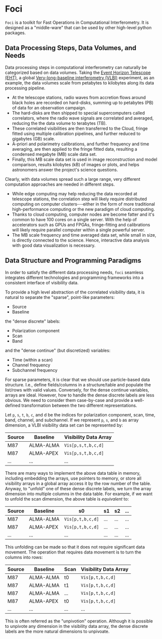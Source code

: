 # Foci

`Foci` is a toolkit for Fast Operations in Computational
Interferometry.
It is designed as a "middle-ware" that can be used by other high-level
python packages.


## Data Processing Steps, Data Volumes, and Needs

Data processing steps in computational interferometry can naturally be
categorized based on data volumes.
Taking the [Event Horizon Telescope (EHT)](
http://eventhorizontelescope.org), a global [Very-long-baseline
interferometry (VLBI)](
https://en.wikipedia.org/wiki/Very-long-baseline_interferometry)
experiment, as an example, the data volumes scale from petabytes to
kilobytes along its data processing pipeline.

- At the telescope stations, radio waves from accretion flows around
  black holes are recorded on hard-disks, summing up to petabytes (PB)
  of data for an observation campaign.
- The hard-disks are then shipped to special supercomputers called
  correlators, where the radio wave signals are correlated and
  averaged, reducing the the data volume to terabytes (TB).
- These correlated visibilities are then transferred to the Cloud,
  fringe fitted using multiple calibration pipelines, and further
  reduced to gigabytes (GB) scale.
- A-priori and polarimetry calibrations, and further frequency and
  time averaging, are then applied to the fringe fitted data,
  resulting a condensed megabyte (MB) scale data set.
- Finally, this MB scale data set is used in image reconstruction and
  model comparison, results kilobytes (kB) of images or plots, and
  helps astronomers answer the project's science questions.

Clearly, with data volumes spread such a large range, very different
computation approaches are needed in different steps.

- While edge computing may help reducing the data recorded at
  telescope stations, the correlation step will likely require
  distributed computing on computer clusters---either in the form of
  more traditional high-performance computing or the new paradigm of
  cloud computing.
- Thanks to cloud computing, computer nodes are become fatter and it's
  common to have 100 cores on a single server.
  With the help of accelerators such as GPUs and FPGAs, fringe-fitting
  and calibrations will likely require parallel computer within a
  single powerful server.
- The MB scale frequency and time averaged data set, while small in
  size, is directly connected to the science.
  Hence, interactive data analysis with good data visualization is
  necessary.


## Data Structure and Programming Paradigms

In order to satisfy the different data processing needs, `foci`
seamless integrates different technologies and programming frameworks
into a consistent interface of visibility data.

To provide a high level abstraction of the correlated visibility data,
it is natural to separate the "sparse", point-like parameters:

* Source
* Baseline

the "dense discrete" labels:

* Polarization component
* Scan
* Band

and the "dense continue" (but discretized) variables:

* Time (within a scan)
* Channel frequency
* Subchannel frequency

For sparse parameters, it is clear that we should use particle-based
data structure.
I.e., define fields/columns in a structure/table and populate the
list/rows with valid values.
Conversely, for the dense continue variables, arrays are ideal.
However, how to handle the dense discrete labels are less obvious.
We need to consider them case-by-case and provide a well-defined
transformation between the two different representations.

Let `p`, `s`, `t`, `b`, `c`, and d be the indices for polarization
component, scan, time, band, channel, and subchannel.
If we represent `p`, `s`, and `b` as array dimension, a VLBI
visibility data set can be represented by:

Source | Baseline  | Visibility Data Array
------ | --------- | ---------------------
M87    | ALMA-ALMA | `Vis[p,s,t,b,c,d]`
M87    | ALMA-APEX | `Vis[p,s,t,b,c,d]`
...    | ...       | ...

There are many ways to implement the above data table in memory,
including embedding the arrays, use pointers to memory, or store all
visibility arrays in a global array access it by the row number of the
table.
Anyway, to "unfold" one of these dense discrete labels, we turn the
array dimension into multiple columns in the data table.
For example, if we want to unfold the scan dimension, the above table
is *equivalent* to:

Source | Baseline  | s0               | s1  | s2  | ...
------ | --------- | ---------------- | --- | --- | ---
M87    | ALMA-ALMA | `Vis[p,t,b,c,d]` | ... | ... | ...
M87    | ALMA-APEX | `Vis[p,t,b,c,d]` | ... | ... | ...
...    | ...       | ...              | ... | ... | ...

This unfolding can be made so that it does not require significant
data movement.
The operation that requires data movement is to turn the columns into
rows:

Source | Baseline  | Scan | Visibility Data Array
------ | --------- | ---- | ---------------------
M87    | ALMA-ALMA | t0   | `Vis[p,t,b,c,d]`
M87    | ALMA-ALMA | t1   | `Vis[p,t,b,c,d]`
M87    | ALMA-ALMA | ...  | `Vis[p,t,b,c,d]`
M87    | ALMA-APEX | t0   | `Vis[p,t,b,c,d]`
...    | ...       | ...  | ...

This is often referred as the "unpivotion" operation.
Although it is possible to unpivote any dimension in the visibility
data array, the dense discrete labels are the more natural dimensions
to unpivoate.

